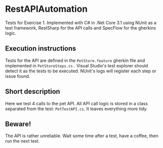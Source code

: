 # RestAPIAutomation
Tests for Exercise 1. Implemented with C# in .Net Core 3.1 using NUnit as a test framework, RestSharp for the API calls and SpecFlow for the gherkins logic.

## Execution instructions

Tests for the API are defined in the `PetStore.feature` gherkin file and implemented in `PetStoreSteps.cs` . Visual Studio's test explorer should detect it as the tests to be executed. NUnit's logs will register each step or issue found.

## Short description

Here we test 4 calls to the pet API. All API call logic is stored in a class separated from the test: `PetTestAPI.cs`. It leaves everything more tidy.

## Beware!

The API is rather unreliable. Wait some time after a test, have a coffee, then run the next test.
